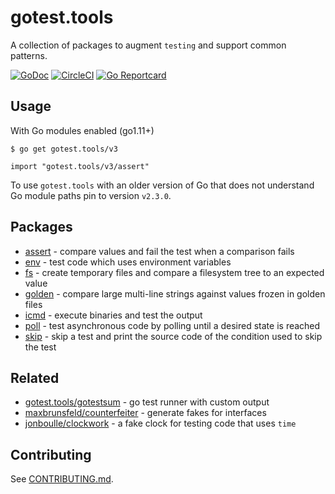 # gotest.tools

A collection of packages to augment `testing` and support common patterns.

[![GoDoc](https://godoc.org/gotest.tools?status.svg)](http://gotest.tools)
[![CircleCI](https://circleci.com/gh/gotestyourself/gotest.tools/tree/master.svg?style=shield)](https://circleci.com/gh/gotestyourself/gotest.tools/tree/master)
[![Go Reportcard](https://goreportcard.com/badge/gotest.tools)](https://goreportcard.com/report/gotest.tools)

## Usage

With Go modules enabled (go1.11+)

```
$ go get gotest.tools/v3
```

```
import "gotest.tools/v3/assert"
```

To use `gotest.tools` with an older version of Go that does not understand Go
module paths pin to version `v2.3.0`.


## Packages

* [assert](http://gotest.tools/assert) -
  compare values and fail the test when a comparison fails
* [env](http://gotest.tools/env) -
  test code which uses environment variables
* [fs](http://gotest.tools/fs) -
  create temporary files and compare a filesystem tree to an expected value
* [golden](http://gotest.tools/golden) -
  compare large multi-line strings against values frozen in golden files
* [icmd](http://gotest.tools/icmd) -
  execute binaries and test the output
* [poll](http://gotest.tools/poll) -
  test asynchronous code by polling until a desired state is reached
* [skip](http://gotest.tools/skip) -
  skip a test and print the source code of the condition used to skip the test

## Related

* [gotest.tools/gotestsum](https://github.com/gotestyourself/gotestsum) - go test runner with custom output
* [maxbrunsfeld/counterfeiter](https://github.com/maxbrunsfeld/counterfeiter) - generate fakes for interfaces
* [jonboulle/clockwork](https://github.com/jonboulle/clockwork) - a fake clock for testing code that uses `time`

## Contributing

See [CONTRIBUTING.md](CONTRIBUTING.md).
